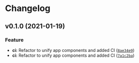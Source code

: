 # Changelog

<!--next-version-placeholder-->

## v0.1.0 (2021-01-19)
### Feature
* **ci:** Refactor to unify app components and added CI ([`8ae34e9`](https://github.com/electric-cash/api/commit/8ae34e98efe124c2f3c0af7505c87f407090099f))
* **ci:** Refactor to unify app components and added CI ([`7a1c2ba`](https://github.com/electric-cash/api/commit/7a1c2ba0cfa2feff10f81e654f1580f2c4af2065))

